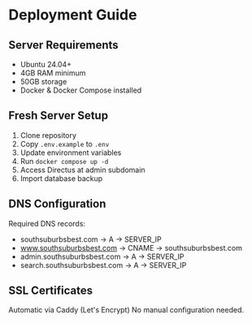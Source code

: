 # Deployment Guide

## Server Requirements
- Ubuntu 24.04+
- 4GB RAM minimum
- 50GB storage
- Docker & Docker Compose installed

## Fresh Server Setup
1. Clone repository
2. Copy `.env.example` to `.env`
3. Update environment variables
4. Run `docker compose up -d`
5. Access Directus at admin subdomain
6. Import database backup

## DNS Configuration
Required DNS records:
- southsuburbsbest.com → A → SERVER_IP
- www.southsuburbsbest.com → CNAME → southsuburbsbest.com
- admin.southsuburbsbest.com → A → SERVER_IP
- search.southsuburbsbest.com → A → SERVER_IP

## SSL Certificates
Automatic via Caddy (Let's Encrypt)
No manual configuration needed.
